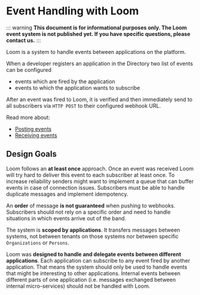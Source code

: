# Event Handling with Loom

::: warning
**This document is for informational purposes only. The Loom event system is not published yet. If you have specific questions, please contact us.**
:::

Loom is a system to handle events between applications on the platform.

When a developer registers an application in the Directory two list of events can be configured

  - events which are fired by the application
  - events to which the application wants to subscribe

After an event was fired to Loom, it is verified and then immediately send to all subscribers via `HTTP POST` to their configured webhook URL.

Read more about:

  - [Posting events](./posting-events.html)
  - [Receiving events](./receiving-events.html)

## Design Goals

Loom follows an **at least once** approach. Once an event was received Loom will try hard to deliver this event to each subscriber at least once. To increase reliability senders might want to implement a queue that can buffer events in case of connection issues. Subscribers must be able to handle duplicate messages and implement idempotency.

An **order** of message **is not guaranteed** when pushing to webhooks. Subscribers should not rely on a specific order and need to handle situations in which events arrive out of the band.

The system is **scoped by applications**. It transfers messages between systems, not between tenants on those systems nor between specific `Organizations` or `Persons`.

Loom was **designed to handle and delegate events between different applications**. Each application can subscribe to any event fired by another application. That means the system should only be used to handle events that might be interesting to other applications. Internal events between different parts of one application (i.e. messages exchanged between internal micro-services) should not be handled with Loom.
